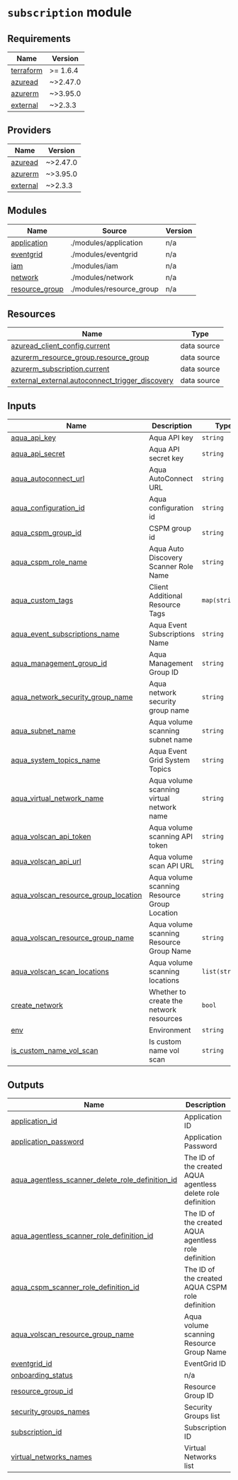 # `subscription` module

<!-- BEGIN_TF_DOCS -->
## Requirements

| Name | Version |
|------|---------|
| <a name="requirement_terraform"></a> [terraform](#requirement\_terraform) | >= 1.6.4 |
| <a name="requirement_azuread"></a> [azuread](#requirement\_azuread) | ~>2.47.0 |
| <a name="requirement_azurerm"></a> [azurerm](#requirement\_azurerm) | ~>3.95.0 |
| <a name="requirement_external"></a> [external](#requirement\_external) | ~>2.3.3 |

## Providers

| Name | Version |
|------|---------|
| <a name="provider_azuread"></a> [azuread](#provider\_azuread) | ~>2.47.0 |
| <a name="provider_azurerm"></a> [azurerm](#provider\_azurerm) | ~>3.95.0 |
| <a name="provider_external"></a> [external](#provider\_external) | ~>2.3.3 |

## Modules

| Name | Source | Version |
|------|--------|---------|
| <a name="module_application"></a> [application](#module\_application) | ./modules/application | n/a |
| <a name="module_eventgrid"></a> [eventgrid](#module\_eventgrid) | ./modules/eventgrid | n/a |
| <a name="module_iam"></a> [iam](#module\_iam) | ./modules/iam | n/a |
| <a name="module_network"></a> [network](#module\_network) | ./modules/network | n/a |
| <a name="module_resource_group"></a> [resource\_group](#module\_resource\_group) | ./modules/resource_group | n/a |

## Resources

| Name | Type |
|------|------|
| [azuread_client_config.current](https://registry.terraform.io/providers/hashicorp/azuread/latest/docs/data-sources/client_config) | data source |
| [azurerm_resource_group.resource_group](https://registry.terraform.io/providers/hashicorp/azurerm/latest/docs/data-sources/resource_group) | data source |
| [azurerm_subscription.current](https://registry.terraform.io/providers/hashicorp/azurerm/latest/docs/data-sources/subscription) | data source |
| [external_external.autoconnect_trigger_discovery](https://registry.terraform.io/providers/hashicorp/external/latest/docs/data-sources/external) | data source |

## Inputs

| Name | Description | Type | Default | Required |
|------|-------------|------|---------|:--------:|
| <a name="input_aqua_api_key"></a> [aqua\_api\_key](#input\_aqua\_api\_key) | Aqua API key | `string` | n/a | yes |
| <a name="input_aqua_api_secret"></a> [aqua\_api\_secret](#input\_aqua\_api\_secret) | Aqua API secret key | `string` | n/a | yes |
| <a name="input_aqua_autoconnect_url"></a> [aqua\_autoconnect\_url](#input\_aqua\_autoconnect\_url) | Aqua AutoConnect URL | `string` | n/a | yes |
| <a name="input_aqua_configuration_id"></a> [aqua\_configuration\_id](#input\_aqua\_configuration\_id) | Aqua configuration id | `string` | n/a | yes |
| <a name="input_aqua_cspm_group_id"></a> [aqua\_cspm\_group\_id](#input\_aqua\_cspm\_group\_id) | CSPM group id | `string` | n/a | yes |
| <a name="input_aqua_cspm_role_name"></a> [aqua\_cspm\_role\_name](#input\_aqua\_cspm\_role\_name) | Aqua Auto Discovery Scanner Role Name | `string` | n/a | yes |
| <a name="input_aqua_custom_tags"></a> [aqua\_custom\_tags](#input\_aqua\_custom\_tags) | Client Additional Resource Tags | `map(string)` | n/a | yes |
| <a name="input_aqua_event_subscriptions_name"></a> [aqua\_event\_subscriptions\_name](#input\_aqua\_event\_subscriptions\_name) | Aqua Event Subscriptions Name | `string` | n/a | yes |
| <a name="input_aqua_management_group_id"></a> [aqua\_management\_group\_id](#input\_aqua\_management\_group\_id) | Aqua Management Group ID | `string` | n/a | yes |
| <a name="input_aqua_network_security_group_name"></a> [aqua\_network\_security\_group\_name](#input\_aqua\_network\_security\_group\_name) | Aqua network security group name | `string` | n/a | yes |
| <a name="input_aqua_subnet_name"></a> [aqua\_subnet\_name](#input\_aqua\_subnet\_name) | Aqua volume scanning subnet name | `string` | n/a | yes |
| <a name="input_aqua_system_topics_name"></a> [aqua\_system\_topics\_name](#input\_aqua\_system\_topics\_name) | Aqua Event Grid System Topics | `string` | n/a | yes |
| <a name="input_aqua_virtual_network_name"></a> [aqua\_virtual\_network\_name](#input\_aqua\_virtual\_network\_name) | Aqua volume scanning virtual network name | `string` | n/a | yes |
| <a name="input_aqua_volscan_api_token"></a> [aqua\_volscan\_api\_token](#input\_aqua\_volscan\_api\_token) | Aqua volume scanning API token | `string` | n/a | yes |
| <a name="input_aqua_volscan_api_url"></a> [aqua\_volscan\_api\_url](#input\_aqua\_volscan\_api\_url) | Aqua volume scan API URL | `string` | n/a | yes |
| <a name="input_aqua_volscan_resource_group_location"></a> [aqua\_volscan\_resource\_group\_location](#input\_aqua\_volscan\_resource\_group\_location) | Aqua volume scanning Resource Group Location | `string` | n/a | yes |
| <a name="input_aqua_volscan_resource_group_name"></a> [aqua\_volscan\_resource\_group\_name](#input\_aqua\_volscan\_resource\_group\_name) | Aqua volume scanning Resource Group Name | `string` | n/a | yes |
| <a name="input_aqua_volscan_scan_locations"></a> [aqua\_volscan\_scan\_locations](#input\_aqua\_volscan\_scan\_locations) | Aqua volume scanning locations | `list(string)` | n/a | yes |
| <a name="input_create_network"></a> [create\_network](#input\_create\_network) | Whether to create the network resources | `bool` | n/a | yes |
| <a name="input_env"></a> [env](#input\_env) | Environment | `string` | n/a | yes |
| <a name="input_is_custom_name_vol_scan"></a> [is\_custom\_name\_vol\_scan](#input\_is\_custom\_name\_vol\_scan) | Is custom name vol scan | `string` | n/a | yes |

## Outputs

| Name | Description |
|------|-------------|
| <a name="output_application_id"></a> [application\_id](#output\_application\_id) | Application ID |
| <a name="output_application_password"></a> [application\_password](#output\_application\_password) | Application Password |
| <a name="output_aqua_agentless_scanner_delete_role_definition_id"></a> [aqua\_agentless\_scanner\_delete\_role\_definition\_id](#output\_aqua\_agentless\_scanner\_delete\_role\_definition\_id) | The ID of the created AQUA agentless delete role definition |
| <a name="output_aqua_agentless_scanner_role_definition_id"></a> [aqua\_agentless\_scanner\_role\_definition\_id](#output\_aqua\_agentless\_scanner\_role\_definition\_id) | The ID of the created AQUA agentless role definition |
| <a name="output_aqua_cspm_scanner_role_definition_id"></a> [aqua\_cspm\_scanner\_role\_definition\_id](#output\_aqua\_cspm\_scanner\_role\_definition\_id) | The ID of the created AQUA CSPM role definition |
| <a name="output_aqua_volscan_resource_group_name"></a> [aqua\_volscan\_resource\_group\_name](#output\_aqua\_volscan\_resource\_group\_name) | Aqua volume scanning Resource Group Name |
| <a name="output_eventgrid_id"></a> [eventgrid\_id](#output\_eventgrid\_id) | EventGrid ID |
| <a name="output_onboarding_status"></a> [onboarding\_status](#output\_onboarding\_status) | n/a |
| <a name="output_resource_group_id"></a> [resource\_group\_id](#output\_resource\_group\_id) | Resource Group ID |
| <a name="output_security_groups_names"></a> [security\_groups\_names](#output\_security\_groups\_names) | Security Groups list |
| <a name="output_subscription_id"></a> [subscription\_id](#output\_subscription\_id) | Subscription ID |
| <a name="output_virtual_networks_names"></a> [virtual\_networks\_names](#output\_virtual\_networks\_names) | Virtual Networks list |
<!-- END_TF_DOCS -->
